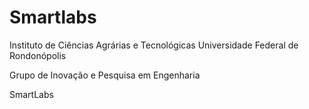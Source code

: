 # Smartlabs

Instituto de Ciências Agrárias e Tecnológicas
Universidade Federal de Rondonópolis

Grupo de Inovação e Pesquisa em Engenharia

SmartLabs
